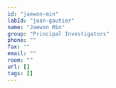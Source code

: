 ```yaml
---
id: "jaewon-min"
labId: "jean-gautier"
name: "Jaewon Min"
group: "Principal Investigators"
phone: ""
fax: ""
email: ""
room: ""
url: []
tags: []
---
```

